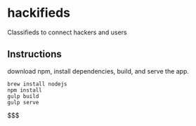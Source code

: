 # hackifieds
Classifieds to connect hackers and users

## Instructions

download npm, install dependencies, build, and serve the app.
```git
brew install nodejs
npm install
gulp build
gulp serve
```

$$$
